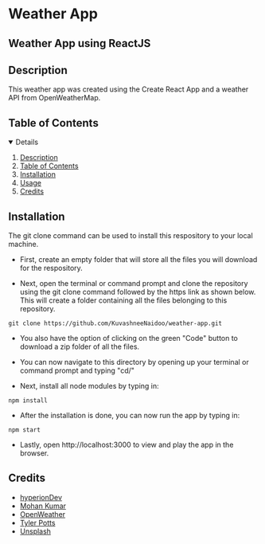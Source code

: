 # Weather App

## Weather App using ReactJS

## Description

This weather app was created using the Create React App and a weather API from OpenWeatherMap.

## Table of Contents

<details open="open">
<ol>
<li><a href="#description">Description</a></li>
<li><a href="#table-of-contents">Table of Contents</a></li>
<li><a href="#installation">Installation</a></li>
<li><a href="#usage">Usage</a></li>
<li><a href="#credits">Credits</a></li>
</ol>
</details>

## Installation

The git clone command can be used to install this respository to your local machine.

- First, create an empty folder that will store all the files you will download for the respository.

- Next, open the terminal or command prompt and clone the repository using the git clone command followed by the https link as shown below.
  This will create a folder containing all the files belonging to this repository.

```
git clone https://github.com/KuvashneeNaidoo/weather-app.git
```

- You also have the option of clicking on the green "Code" button to download a zip folder of all the files.

- You can now navigate to this directory by opening up your terminal or command prompt and typing "cd/"

- Next, install all node modules by typing in:

```
npm install
```

- After the installation is done, you can now run the app by typing in:

```
npm start
```

- Lastly, open http://localhost:3000 to view and play the app in the browser.

## Credits

- [hyperionDev](https://www.hyperiondev.com)
- [Mohan Kumar](https://dev.to/imshines/a-simple-weather-app-using-react-and-openweathermap-api-10m2)
- [OpenWeather](https://openweathermap.org/current)
- [Tyler Potts](https://youtu.be/GuA0_Z1llYU)
- [Unsplash](https://unsplash.com)
